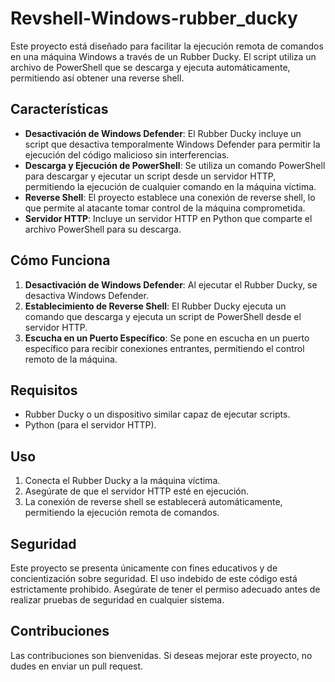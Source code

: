 # Revshell-Windows-rubber_ducky

Este proyecto está diseñado para facilitar la ejecución remota de comandos en una máquina Windows a través de un Rubber Ducky. El script utiliza un archivo de PowerShell que se descarga y ejecuta automáticamente, permitiendo así obtener una reverse shell.

## Características

- **Desactivación de Windows Defender**: El Rubber Ducky incluye un script que desactiva temporalmente Windows Defender para permitir la ejecución del código malicioso sin interferencias.
- **Descarga y Ejecución de PowerShell**: Se utiliza un comando PowerShell para descargar y ejecutar un script desde un servidor HTTP, permitiendo la ejecución de cualquier comando en la máquina víctima.
- **Reverse Shell**: El proyecto establece una conexión de reverse shell, lo que permite al atacante tomar control de la máquina comprometida.
- **Servidor HTTP**: Incluye un servidor HTTP en Python que comparte el archivo PowerShell para su descarga.

## Cómo Funciona

1. **Desactivación de Windows Defender**: Al ejecutar el Rubber Ducky, se desactiva Windows Defender.
2. **Establecimiento de Reverse Shell**: El Rubber Ducky ejecuta un comando que descarga y ejecuta un script de PowerShell desde el servidor HTTP.
3. **Escucha en un Puerto Específico**: Se pone en escucha en un puerto específico para recibir conexiones entrantes, permitiendo el control remoto de la máquina.

## Requisitos

- Rubber Ducky o un dispositivo similar capaz de ejecutar scripts.
- Python (para el servidor HTTP).

## Uso

1. Conecta el Rubber Ducky a la máquina víctima.
2. Asegúrate de que el servidor HTTP esté en ejecución.
3. La conexión de reverse shell se establecerá automáticamente, permitiendo la ejecución remota de comandos.

## Seguridad

Este proyecto se presenta únicamente con fines educativos y de concientización sobre seguridad. El uso indebido de este código está estrictamente prohibido. Asegúrate de tener el permiso adecuado antes de realizar pruebas de seguridad en cualquier sistema.

## Contribuciones

Las contribuciones son bienvenidas. Si deseas mejorar este proyecto, no dudes en enviar un pull request.
